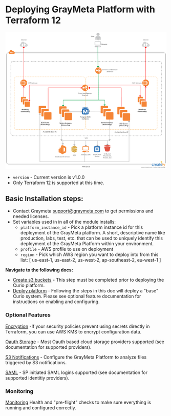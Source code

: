 # Deploying GrayMeta Platform with Terraform 12

![Graymeta Terraform Enterprise](images/Graymeta_Terraform_Enterprise.png)

* `version` - Current version is v1.0.0
* Only Terraform 12 is supported at this time.

## Basic Installation steps:
* Contact Graymeta support@graymeta.com to get permissions and needed licenses.
* Set variables used in in all of the module installs:
  * `platform_instance_id` - Pick a platform instance id for this deployment of the GrayMeta platform. A short, descriptive name like production, labs, test, etc. that can be used to uniquely identify this deployment of the GrayMeta Platform within your environment.
  * `profile` - AWS profile to use on deployment
  * `region` - Pick which AWS region you want to deploy into from this list: [ us-east-1, us-east-2, us-west-2, ap-southeast-2, eu-west-1 ]

**Navigate to the following docs:**
* [Create s3 buckets](./docs/buckets.md) - This step must be completed prior to deploying the Curio platform.
* [Deploy platform](./docs/platform.md) - Following the steps in this doc will deploy a "base" Curio system. Please see optional feature documentation for instructions on enabling and configuring.

### Optional Features
[Encryption](./docs/encryption.md) -If your security policies prevent using secrets directly in Terraform, you can use AWS KMS to encrypt configuration data.

[Oauth Storage](./docs/oauth-storage.md) - Most Oauth based cloud storage providers supported (see documentation for supported providers).

[S3 Notifications](./docs/s3-notifications-setup.md) - Configure the GrayMeta Platform to analyze files triggered by S3 notifications.

[SAML](./docs/saml.md) - SP initiated SAML logins supported (see documentation for supported identitiy providers).

### Monitoring
[Monitoring](./docs/monitoring.md) Health and "pre-flight" checks to make sure everything is running and configured correctly.

